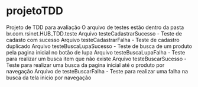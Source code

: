 # projetoTDD
Projeto de TDD para avaliação
O arquivo  de testes estão dentro da pasta  br.com.rsinet.HUB_TDD.teste
Arquivo  testeCadastrarSucesso - Teste de cadasto com  sucesso 
Arquivo testeCadastrarFalha - Teste de cadastro duplicado 
Arquivo testeBuscaLupaSucesso - Teste de busca de um produto pela pagina inicial  no botão de lupa
Arquivo testeBuscaLupaFalha - Teste para realizar um busca item que não existe 
Arquivo testeBuscarSucesso - Teste para realizar uma busca da pagina inicial até o produto por navegação 
Arquivo de testeBuscarFalha - Teste para  realizar uma falha na busca da  tela inicio por navegação
